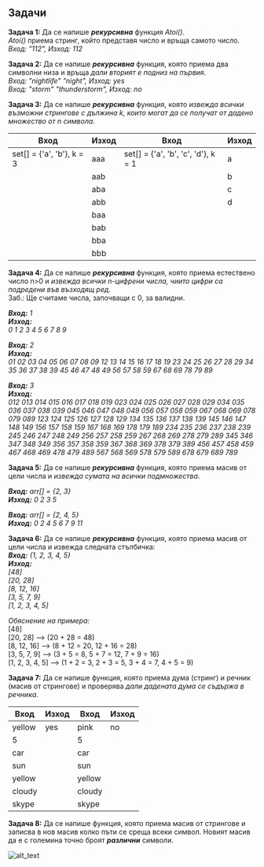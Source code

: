 ## Задачи

**Задача 1:** Да се напише ***рекурсивна*** функция *Atoi()*.  
*Atoi()* приема стринг, който представя число и връща самото число.  
*Вход: "112", Изход: 112*  

**Задача 2:** Да се напише ***рекурсивна*** функция, която приема два символни низа и връща *дали вторият е подниз на първия*.  
*Вход: "nightlife" "night", Изход: yes  
Вход: "storm" "thunderstorm", Изход: no*  

**Задача 3:** Да се напише ***рекурсивна*** функция, която *извежда всички възможни стрингове с дължина k, които могат да се получат от дадено множество от n символа*.  

|Вход|Изход|Вход|Изход|
|--|--|--|--|
|set[] = {'a', 'b'}, k = 3|aaa|set[] = {'a', 'b', 'c', 'd'}, k = 1|a|
||aab||b|
||aba||c|
||abb||d|
||baa|
||bab|
||bba|
||bbb|

**Задача 4:** Да се напише ***рекурсивна*** функция, която приема  естествено число n>0 и *извежда всички n-цифрени числа, чиито цифри са подредени във възходящ ред*.  
Заб.: Ще считаме числа, започващи с 0, за валидни.  

***Вход:** 1  
**Изход:**  
0 1 2 3 4 5 6 7 8 9*  

***Вход:** 2  
**Изход:**  
01 02 03 04 05 06 07 08 09 12 13 14 15 16 17 18 19 23 24 25 26 27 28 29 34 35 36 37 38 39 45 46 47 48 49 56 57 58 59 67 68 69 78 79 89*  

***Вход:** 3  
**Изход:**  
012 013 014 015 016 017 018 019 023 024 025 026 027 028 029 034 
035 036 037 038 039 045 046 047 048 049 056 057 058 059 067 068 
069 078 079 089 123 124 125 126 127 128 129 134 135 136 137 138 
139 145 146 147 148 149 156 157 158 159 167 168 169 178 179 189 
234 235 236 237 238 239 245 246 247 248 249 256 257 258 259 267 
268 269 278 279 289 345 346 347 348 349 356 357 358 359 367 368 
369 378 379 389 456 457 458 459 467 468 469 478 479 489 567 568 
569 578 579 589 678 679 689 789*  

**Задача 5:** Да се напише ***рекурсивна*** функция, която приема  масив от цели числа и *извежда сумата на всички подмножества*.  

***Вход:** arr[] = {2, 3}  
**Изход:** 0 2 3 5*  

***Вход:** arr[] = {2, 4, 5}  
**Изход:** 0 2 4 5 6 7 9 11*  

**Задача 6:** Да се напише ***рекурсивна*** функция, която приема масив от цели числа и извежда следната стълбичка:  
***Вход:** {1, 2, 3, 4, 5}  
**Изход:**  
[48]  
[20, 28]  
[8, 12, 16]  
[3, 5, 7, 9]  
[1, 2, 3, 4, 5]*  

*Обяснение на примера:*  
[48]  
[20, 28] --> (20 + 28 = 48)  
[8, 12, 16] --> (8 + 12 = 20, 12 + 16 = 28)  
[3, 5, 7, 9] --> (3 + 5 = 8, 5 + 7 = 12, 7 + 9 = 16)  
[1, 2, 3, 4, 5] --> (1 + 2 = 3, 2 + 3 = 5, 3 + 4 = 7, 4 + 5 = 9)  

**Задача 7:** Да се напише функция, която приема дума (стринг) и речник (масив от стрингове) и проверява *дали дадената дума се съдържа в речника*.  

|Вход  |Изход  |Вход  |Изход  |
|--|--|--|--|
|yellow  |yes  |pink  |no|
|5  ||5  ||
|car  ||car  ||
|sun  ||sun  ||
|yellow  ||yellow  ||
|cloudy  ||cloudy  ||
|skype  ||skype  ||

**Задача 8:** Да се напише функция, която приема масив от стрингове и записва в нов масив колко пъти се среща всеки символ. Новият масив да е с големина точно броят ***различни*** символи.  

![alt_text](https://i.ibb.co/pd72Tk2/Symbols.png)
